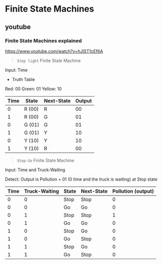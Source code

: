 # Finite State Machines

## youtube

### Finite State Machines explained

https://www.youtube.com/watch?v=hJIST1cEf6A

> `Stop light` Finite State Machine

Input: Time

- Truth Table

Red: 00
Green: 01
Yellow: 10

|Time | State  | Next-State | Output |
|-----|--------|------------|--------|
| 0   | R (00) | R          | 00     |
| 1   | R (00) | G          | 01     |
| 0   | G (01) | G          | 01     |
| 1   | G (01) | Y          | 10     |
| 0   | Y (10) | Y          | 10     |
| 1   | Y (10) | R          | 00     |

> `Stop-Go` Finite State Machine

Input: Time and Truck-Waiting

Detect: Output is Pollution = 01 (0 time and the truck is waiting) at Stop state

|Time | Truck-Waiting | State | Next-State | Pollution (output) |
|-----|---------------|-------|------------|--------------------|
| 0   | 0             | Stop  | Stop       | 0                  |
| 0   | 0             | Go    | Go         | 0                  |
| 0   | 1             | Stop  | Stop       | 1                  |
| 0   | 1             | Go    | Go         | 0                  |
| 1   | 0             | Stop  | Go         | 0                  |
| 1   | 0             | Go    | Stop       | 0                  |
| 1   | 1             | Stop  | Go         | 0                  |
| 1   | 1             | Go    | Stop       | 0                  |
